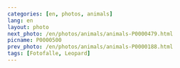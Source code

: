 ```yaml
---
categories: [en, photos, animals]
lang: en
layout: photo
next_photo: /en/photos/animals/animals-P0000479.html
picname: P0000500
prev_photo: /en/photos/animals/animals-P0000188.html
tags: [Fotofalle, Leopard]
---
```


